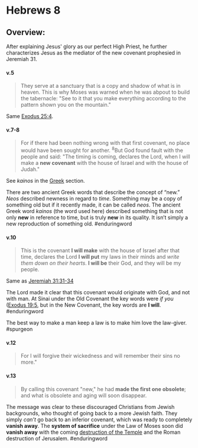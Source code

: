 # Hebrews 8

## Overview:
After explaining Jesus' glory as our perfect High Priest, he further characterizes Jesus as the mediator of the new covenant prophesied in Jeremiah 31.

#### v.5
>They serve at a sanctuary that is a copy and shadow of what is in heaven. This is why Moses was warned when he was abpout to build the tabernacle: "See to it that you make everything according to the pattern shown you on the mountain."

Same  [Exodus 25:4](Exodus25.md#v.40).

#### v.7-8
>For if there had been nothing wrong with that first covenant, no place would have been sought for another. <sup>8</sup>But God found fault with the people and said:
  "The timing is coming, declares the Lord, when I will make a **new covenant** with the house of Israel and with the house of Judah."

See *kainos* in the [Greek](Greek.md#Greek]) section.

There are two ancient Greek words that describe the concept of “new.” *Neos* described newness in regard to _time_. Something may be a copy of something old but if it recently made, it can be called _neos_. The ancient Greek word _kainos_ (the word used here) described something that is not only **new** in reference to time, but is truly **new** in its quality. It isn’t simply a new reproduction of something old.
#enduringword 

#### v.10
>This is the covenant **I will make** with the house of Israel
>after that time, declares the Lord
>**I will put** my laws in their minds and *write them down on their hearts*.
>**I will be** their God, and they will be my people.

Same as [Jeremiah 31:31-34](Jeremiah31#v.31-34)

The Lord made it clear that this covenant would originate with God, and not with man. At Sinai under the Old Covenant the key words were _if you_ ([Exodus 19:5](Exodus19#v.5), but in the New Covenant, the key words are **I will**.
#enduringword 

The best way to make a man keep a law is to make him love the law-giver.
#spurgeon 

#### v.12
>For I will forgive their wickedness and will remember their sins no more."

#### v.13
>By calling this covenant "new," he had **made the first one obsolete**; and what is obsolete and aging will soon disappear.

The message was clear to these discouraged Christians from Jewish backgrounds, who thought of going back to a more Jewish faith. They simply _can’t_ go back to an inferior covenant, which was ready to completely **vanish away**.
The **system of sacrifice** under the Law of Moses soon did **vanish away** with the coming [destruction of the Temple](Deuteronomy12#v.13-14) and the Roman destruction of Jerusalem.
#enduringword 





